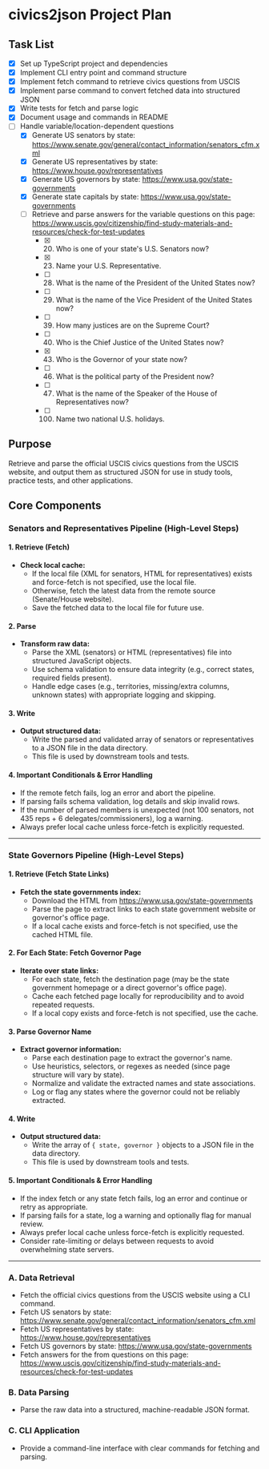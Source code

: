 # civics2json Project Plan

## Task List

- [x] Set up TypeScript project and dependencies
- [x] Implement CLI entry point and command structure
- [x] Implement fetch command to retrieve civics questions from USCIS
- [x] Implement parse command to convert fetched data into structured JSON
- [x] Write tests for fetch and parse logic
- [x] Document usage and commands in README
- [ ] Handle variable/location-dependent questions
  - [x] Generate US senators by state: https://www.senate.gov/general/contact_information/senators_cfm.xml
  - [x] Generate US representatives by state: https://www.house.gov/representatives
  - [x] Generate US governors by state: https://www.usa.gov/state-governments
  - [x] Generate state capitals by state: https://www.usa.gov/state-governments
  - [ ] Retrieve and parse answers for the variable questions on this page: https://www.uscis.gov/citizenship/find-study-materials-and-resources/check-for-test-updates
    - [x] 20. Who is one of your state's U.S. Senators now?
    - [x] 23. Name your U.S. Representative.
    - [ ] 28. What is the name of the President of the United States now?
    - [ ] 29. What is the name of the Vice President of the United States now?
    - [ ] 39. How many justices are on the Supreme Court?
    - [ ] 40. Who is the Chief Justice of the United States now?
    - [x] 43. Who is the Governor of your state now?
    - [ ] 46. What is the political party of the President now?
    - [ ] 47. What is the name of the Speaker of the House of Representatives now?
    - [ ] 100. Name two national U.S. holidays.

## Purpose

Retrieve and parse the official USCIS civics questions from the USCIS website, and output them as structured JSON for use in study tools, practice tests, and other applications.

## Core Components

### Senators and Representatives Pipeline (High-Level Steps)

#### 1. Retrieve (Fetch)

- **Check local cache:**
  - If the local file (XML for senators, HTML for representatives) exists and force-fetch is not specified, use the local file.
  - Otherwise, fetch the latest data from the remote source (Senate/House website).
  - Save the fetched data to the local file for future use.

#### 2. Parse

- **Transform raw data:**
  - Parse the XML (senators) or HTML (representatives) file into structured JavaScript objects.
  - Use schema validation to ensure data integrity (e.g., correct states, required fields present).
  - Handle edge cases (e.g., territories, missing/extra columns, unknown states) with appropriate logging and skipping.

#### 3. Write

- **Output structured data:**
  - Write the parsed and validated array of senators or representatives to a JSON file in the data directory.
  - This file is used by downstream tools and tests.

#### 4. Important Conditionals & Error Handling

- If the remote fetch fails, log an error and abort the pipeline.
- If parsing fails schema validation, log details and skip invalid rows.
- If the number of parsed members is unexpected (not 100 senators, not 435 reps + 6 delegates/commissioners), log a warning.
- Always prefer local cache unless force-fetch is explicitly requested.

---

### State Governors Pipeline (High-Level Steps)

#### 1. Retrieve (Fetch State Links)

- **Fetch the state governments index:**
  - Download the HTML from https://www.usa.gov/state-governments
  - Parse the page to extract links to each state government website or governor's office page.
  - If a local cache exists and force-fetch is not specified, use the cached HTML file.

#### 2. For Each State: Fetch Governor Page

- **Iterate over state links:**
  - For each state, fetch the destination page (may be the state government homepage or a direct governor's office page).
  - Cache each fetched page locally for reproducibility and to avoid repeated requests.
  - If a local copy exists and force-fetch is not specified, use the cache.

#### 3. Parse Governor Name

- **Extract governor information:**
  - Parse each destination page to extract the governor's name.
  - Use heuristics, selectors, or regexes as needed (since page structure will vary by state).
  - Normalize and validate the extracted names and state associations.
  - Log or flag any states where the governor could not be reliably extracted.

#### 4. Write

- **Output structured data:**
  - Write the array of `{ state, governor }` objects to a JSON file in the data directory.
  - This file is used by downstream tools and tests.

#### 5. Important Conditionals & Error Handling

- If the index fetch or any state fetch fails, log an error and continue or retry as appropriate.
- If parsing fails for a state, log a warning and optionally flag for manual review.
- Always prefer local cache unless force-fetch is explicitly requested.
- Consider rate-limiting or delays between requests to avoid overwhelming state servers.

---

### A. Data Retrieval

- Fetch the official civics questions from the USCIS website using a CLI command.
- Fetch US senators by state: https://www.senate.gov/general/contact_information/senators_cfm.xml
- Fetch US representatives by state: https://www.house.gov/representatives
- Fetch US governors by state: https://www.usa.gov/state-governments
- Fetch answers for the from questions on this page: https://www.uscis.gov/citizenship/find-study-materials-and-resources/check-for-test-updates

### B. Data Parsing

- Parse the raw data into a structured, machine-readable JSON format.

### C. CLI Application

- Provide a command-line interface with clear commands for fetching and parsing.
